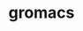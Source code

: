 ---
title: "gromacs"
layout: cache
categories: [package, develop-2024-02-11]
meta: {"versions": ["2022.6", "2023.4"], "compilers": ["gcc@=11.4.0", "gcc@=7.3.1", "gcc@=9.4.0", "oneapi@=2024.0.0"], "oss": ["amzn2", "ubuntu20.04", "ubuntu22.04"], "platforms": ["linux"], "targets": ["aarch64", "neoverse_n1", "neoverse_v1", "neoverse_v2", "ppc64le", "x86_64_v3"], "stacks": ["aws-isc", "aws-isc-aarch64", "e4s", "e4s-neoverse-v2", "e4s-neoverse_v1", "e4s-oneapi", "e4s-power", "root"], "num_specs": 16, "num_specs_by_stack": {"root": 16, "aws-isc-aarch64": 2, "aws-isc": 1, "e4s-neoverse_v1": 4, "e4s-power": 1, "e4s": 3, "e4s-neoverse-v2": 4, "e4s-oneapi": 1}}
spec_details: [{"hash": "6y556osoihwijzqu5tvtixmjwdrs2rdo", "compiler": "gcc@=7.3.1", "versions": ["2022.6"], "os": "amzn2", "platform": "linux", "target": "aarch64", "variants": ["build_system=cmake", "build_type=Release", "~cp2k", "~cuda", "~cycle_subcounters", "~double", "generator=make", "+gmxapi", "+hwloc", "~intel_provided_gcc", "~ipo", "~mdrun_only", "+mpi", "+nblib", "~nosuffix", "~opencl", "+openmp", "openmp_max_threads=none", "~relaxed_double_precision", "+shared", "~sycl"], "stacks": ["root", "aws-isc-aarch64"], "size": "-", "tarball": "https://binaries.spack.io/releases/develop-2024-02-11/build_cache/linux-amzn2-aarch64/gcc-7.3.1/gromacs-2022.6/linux-amzn2-aarch64-gcc-7.3.1-gromacs-2022.6-6y556osoihwijzqu5tvtixmjwdrs2rdo.spack"}, {"hash": "kqojmu3a3cfvbi4ql6yiarma4itrykml", "compiler": "gcc@=7.3.1", "versions": ["2022.6"], "os": "amzn2", "platform": "linux", "target": "neoverse_n1", "variants": ["build_system=cmake", "build_type=Release", "~cp2k", "~cuda", "~cycle_subcounters", "~double", "generator=make", "+gmxapi", "+hwloc", "~intel_provided_gcc", "~ipo", "~mdrun_only", "+mpi", "+nblib", "~nosuffix", "~opencl", "+openmp", "openmp_max_threads=none", "~relaxed_double_precision", "+shared", "~sycl"], "stacks": ["root", "aws-isc-aarch64"], "size": "-", "tarball": "https://binaries.spack.io/releases/develop-2024-02-11/build_cache/linux-amzn2-neoverse_n1/gcc-7.3.1/gromacs-2022.6/linux-amzn2-neoverse_n1-gcc-7.3.1-gromacs-2022.6-kqojmu3a3cfvbi4ql6yiarma4itrykml.spack"}, {"hash": "hfqc6c65djap2ctylwdtq6aizsb6btjk", "compiler": "gcc@=7.3.1", "versions": ["2022.6"], "os": "amzn2", "platform": "linux", "target": "x86_64_v3", "variants": ["build_system=cmake", "build_type=Release", "~cp2k", "~cuda", "~cycle_subcounters", "~double", "generator=make", "+gmxapi", "+hwloc", "~intel_provided_gcc", "~ipo", "~mdrun_only", "+mpi", "+nblib", "~nosuffix", "~opencl", "+openmp", "openmp_max_threads=none", "~relaxed_double_precision", "+shared", "~sycl"], "stacks": ["aws-isc", "root"], "size": "-", "tarball": "https://binaries.spack.io/releases/develop-2024-02-11/build_cache/linux-amzn2-x86_64_v3/gcc-7.3.1/gromacs-2022.6/linux-amzn2-x86_64_v3-gcc-7.3.1-gromacs-2022.6-hfqc6c65djap2ctylwdtq6aizsb6btjk.spack"}, {"hash": "ifo2cg2itwoxphxzqej33srij7u32oit", "compiler": "gcc@=11.4.0", "versions": ["2023.4"], "os": "ubuntu20.04", "platform": "linux", "target": "neoverse_v1", "variants": ["build_system=cmake", "build_type=Release", "+cp2k", "~cuda", "~cycle_subcounters", "~double", "generator=make", "+gmxapi", "+hwloc", "~intel_provided_gcc", "~ipo", "~mdrun_only", "+mpi", "+nblib", "~nosuffix", "~opencl", "+openmp", "openmp_max_threads=none", "~plumed", "~relaxed_double_precision", "~shared", "+sve", "~sycl"], "stacks": ["root", "e4s-neoverse_v1"], "size": "-", "tarball": "https://binaries.spack.io/releases/develop-2024-02-11/build_cache/linux-ubuntu20.04-neoverse_v1/gcc-11.4.0/gromacs-2023.4/linux-ubuntu20.04-neoverse_v1-gcc-11.4.0-gromacs-2023.4-ifo2cg2itwoxphxzqej33srij7u32oit.spack"}, {"hash": "enqqq7hepppmswoyidjpsiejskfqsrrx", "compiler": "gcc@=11.4.0", "versions": ["2023.4"], "os": "ubuntu20.04", "platform": "linux", "target": "neoverse_v1", "variants": ["build_system=cmake", "build_type=Release", "~cp2k", "+cuda", "cuda_arch=80", "~cufftmp", "~cycle_subcounters", "~double", "generator=make", "+gmxapi", "+hwloc", "~intel_provided_gcc", "~ipo", "~mdrun_only", "+mpi", "+nblib", "~nosuffix", "~opencl", "+openmp", "openmp_max_threads=none", "~plumed", "~relaxed_double_precision", "+shared", "+sve", "~sycl"], "stacks": ["root", "e4s-neoverse_v1"], "size": "-", "tarball": "https://binaries.spack.io/releases/develop-2024-02-11/build_cache/linux-ubuntu20.04-neoverse_v1/gcc-11.4.0/gromacs-2023.4/linux-ubuntu20.04-neoverse_v1-gcc-11.4.0-gromacs-2023.4-enqqq7hepppmswoyidjpsiejskfqsrrx.spack"}, {"hash": "5ae4sad2vjz66rlw43mh6oogsrzmqeof", "compiler": "gcc@=11.4.0", "versions": ["2023.4"], "os": "ubuntu20.04", "platform": "linux", "target": "neoverse_v1", "variants": ["build_system=cmake", "build_type=Release", "~cp2k", "+cuda", "cuda_arch=75", "~cufftmp", "~cycle_subcounters", "~double", "generator=make", "+gmxapi", "+hwloc", "~intel_provided_gcc", "~ipo", "~mdrun_only", "+mpi", "+nblib", "~nosuffix", "~opencl", "+openmp", "openmp_max_threads=none", "~plumed", "~relaxed_double_precision", "+shared", "+sve", "~sycl"], "stacks": ["root", "e4s-neoverse_v1"], "size": "-", "tarball": "https://binaries.spack.io/releases/develop-2024-02-11/build_cache/linux-ubuntu20.04-neoverse_v1/gcc-11.4.0/gromacs-2023.4/linux-ubuntu20.04-neoverse_v1-gcc-11.4.0-gromacs-2023.4-5ae4sad2vjz66rlw43mh6oogsrzmqeof.spack"}, {"hash": "preokluwjx6ywn2rsviynuc6ketkxtfz", "compiler": "gcc@=11.4.0", "versions": ["2023.4"], "os": "ubuntu20.04", "platform": "linux", "target": "neoverse_v1", "variants": ["build_system=cmake", "build_type=Release", "~cp2k", "+cuda", "cuda_arch=90", "~cufftmp", "~cycle_subcounters", "~double", "generator=make", "+gmxapi", "+hwloc", "~intel_provided_gcc", "~ipo", "~mdrun_only", "+mpi", "+nblib", "~nosuffix", "~opencl", "+openmp", "openmp_max_threads=none", "~plumed", "~relaxed_double_precision", "+shared", "+sve", "~sycl"], "stacks": ["root", "e4s-neoverse_v1"], "size": "-", "tarball": "https://binaries.spack.io/releases/develop-2024-02-11/build_cache/linux-ubuntu20.04-neoverse_v1/gcc-11.4.0/gromacs-2023.4/linux-ubuntu20.04-neoverse_v1-gcc-11.4.0-gromacs-2023.4-preokluwjx6ywn2rsviynuc6ketkxtfz.spack"}, {"hash": "ympawu2r2lmbloj3km3b6i5wis2leohe", "compiler": "gcc@=9.4.0", "versions": ["2023.4"], "os": "ubuntu20.04", "platform": "linux", "target": "ppc64le", "variants": ["build_system=cmake", "build_type=Release", "~cp2k", "+cuda", "cuda_arch=70", "~cufftmp", "~cycle_subcounters", "~double", "generator=make", "+gmxapi", "+hwloc", "~intel_provided_gcc", "~ipo", "~mdrun_only", "+mpi", "+nblib", "~nosuffix", "~opencl", "+openmp", "openmp_max_threads=none", "~plumed", "~relaxed_double_precision", "+shared", "~sycl"], "stacks": ["e4s-power", "root"], "size": "-", "tarball": "https://binaries.spack.io/releases/develop-2024-02-11/build_cache/linux-ubuntu20.04-ppc64le/gcc-9.4.0/gromacs-2023.4/linux-ubuntu20.04-ppc64le-gcc-9.4.0-gromacs-2023.4-ympawu2r2lmbloj3km3b6i5wis2leohe.spack"}, {"hash": "dis24jwlxotf4uwdx4xobxvmowixeo4x", "compiler": "gcc@=11.4.0", "versions": ["2023.4"], "os": "ubuntu20.04", "platform": "linux", "target": "x86_64_v3", "variants": ["build_system=cmake", "build_type=Release", "~cp2k", "+cuda", "cuda_arch=80", "~cufftmp", "~cycle_subcounters", "~double", "generator=make", "+gmxapi", "+hwloc", "~intel_provided_gcc", "~ipo", "~mdrun_only", "+mpi", "+nblib", "~nosuffix", "~opencl", "+openmp", "openmp_max_threads=none", "~plumed", "~relaxed_double_precision", "+shared", "~sycl"], "stacks": ["e4s", "root"], "size": "-", "tarball": "https://binaries.spack.io/releases/develop-2024-02-11/build_cache/linux-ubuntu20.04-x86_64_v3/gcc-11.4.0/gromacs-2023.4/linux-ubuntu20.04-x86_64_v3-gcc-11.4.0-gromacs-2023.4-dis24jwlxotf4uwdx4xobxvmowixeo4x.spack"}, {"hash": "2yh7an6qhx6lvnpvcn6bibq7hbpyxrux", "compiler": "gcc@=11.4.0", "versions": ["2023.4"], "os": "ubuntu20.04", "platform": "linux", "target": "x86_64_v3", "variants": ["build_system=cmake", "build_type=Release", "~cp2k", "+cuda", "cuda_arch=90", "~cufftmp", "~cycle_subcounters", "~double", "generator=make", "+gmxapi", "+hwloc", "~intel_provided_gcc", "~ipo", "~mdrun_only", "+mpi", "+nblib", "~nosuffix", "~opencl", "+openmp", "openmp_max_threads=none", "~plumed", "~relaxed_double_precision", "+shared", "~sycl"], "stacks": ["e4s", "root"], "size": "-", "tarball": "https://binaries.spack.io/releases/develop-2024-02-11/build_cache/linux-ubuntu20.04-x86_64_v3/gcc-11.4.0/gromacs-2023.4/linux-ubuntu20.04-x86_64_v3-gcc-11.4.0-gromacs-2023.4-2yh7an6qhx6lvnpvcn6bibq7hbpyxrux.spack"}, {"hash": "zwywirj7aq5p2rfk6gv4kxcs2cvhf5gq", "compiler": "gcc@=11.4.0", "versions": ["2023.4"], "os": "ubuntu20.04", "platform": "linux", "target": "x86_64_v3", "variants": ["build_system=cmake", "build_type=Release", "+cp2k", "~cuda", "~cycle_subcounters", "~double", "generator=make", "+gmxapi", "+hwloc", "~intel_provided_gcc", "~ipo", "~mdrun_only", "+mpi", "+nblib", "~nosuffix", "~opencl", "+openmp", "openmp_max_threads=none", "~plumed", "~relaxed_double_precision", "~shared", "~sycl"], "stacks": ["e4s", "root"], "size": "-", "tarball": "https://binaries.spack.io/releases/develop-2024-02-11/build_cache/linux-ubuntu20.04-x86_64_v3/gcc-11.4.0/gromacs-2023.4/linux-ubuntu20.04-x86_64_v3-gcc-11.4.0-gromacs-2023.4-zwywirj7aq5p2rfk6gv4kxcs2cvhf5gq.spack"}, {"hash": "ay5zyeku72yhezzndgbiwnoy6ramp6rb", "compiler": "gcc@=11.4.0", "versions": ["2023.4"], "os": "ubuntu22.04", "platform": "linux", "target": "neoverse_v2", "variants": ["build_system=cmake", "build_type=Release", "~cp2k", "+cuda", "cuda_arch=90", "~cufftmp", "~cycle_subcounters", "~double", "generator=make", "+gmxapi", "+hwloc", "~intel_provided_gcc", "~ipo", "~mdrun_only", "+mpi", "+nblib", "~nosuffix", "~opencl", "+openmp", "openmp_max_threads=none", "~plumed", "~relaxed_double_precision", "+shared", "~sycl"], "stacks": ["root", "e4s-neoverse-v2"], "size": "-", "tarball": "https://binaries.spack.io/releases/develop-2024-02-11/build_cache/linux-ubuntu22.04-neoverse_v2/gcc-11.4.0/gromacs-2023.4/linux-ubuntu22.04-neoverse_v2-gcc-11.4.0-gromacs-2023.4-ay5zyeku72yhezzndgbiwnoy6ramp6rb.spack"}, {"hash": "m62f4y4yjempslkehzfwv7a6jtigfbmy", "compiler": "gcc@=11.4.0", "versions": ["2023.4"], "os": "ubuntu22.04", "platform": "linux", "target": "neoverse_v2", "variants": ["build_system=cmake", "build_type=Release", "~cp2k", "+cuda", "cuda_arch=80", "~cufftmp", "~cycle_subcounters", "~double", "generator=make", "+gmxapi", "+hwloc", "~intel_provided_gcc", "~ipo", "~mdrun_only", "+mpi", "+nblib", "~nosuffix", "~opencl", "+openmp", "openmp_max_threads=none", "~plumed", "~relaxed_double_precision", "+shared", "~sycl"], "stacks": ["root", "e4s-neoverse-v2"], "size": "-", "tarball": "https://binaries.spack.io/releases/develop-2024-02-11/build_cache/linux-ubuntu22.04-neoverse_v2/gcc-11.4.0/gromacs-2023.4/linux-ubuntu22.04-neoverse_v2-gcc-11.4.0-gromacs-2023.4-m62f4y4yjempslkehzfwv7a6jtigfbmy.spack"}, {"hash": "shabr6j5zemddano5sjgc7eqftnu6zqe", "compiler": "gcc@=11.4.0", "versions": ["2023.4"], "os": "ubuntu22.04", "platform": "linux", "target": "neoverse_v2", "variants": ["build_system=cmake", "build_type=Release", "+cp2k", "~cuda", "~cycle_subcounters", "~double", "generator=make", "+gmxapi", "+hwloc", "~intel_provided_gcc", "~ipo", "~mdrun_only", "+mpi", "+nblib", "~nosuffix", "~opencl", "+openmp", "openmp_max_threads=none", "~plumed", "~relaxed_double_precision", "~shared", "~sycl"], "stacks": ["root", "e4s-neoverse-v2"], "size": "-", "tarball": "https://binaries.spack.io/releases/develop-2024-02-11/build_cache/linux-ubuntu22.04-neoverse_v2/gcc-11.4.0/gromacs-2023.4/linux-ubuntu22.04-neoverse_v2-gcc-11.4.0-gromacs-2023.4-shabr6j5zemddano5sjgc7eqftnu6zqe.spack"}, {"hash": "rcdtm2liyyb7qjxtsqqjgr63u4xdgfek", "compiler": "gcc@=11.4.0", "versions": ["2023.4"], "os": "ubuntu22.04", "platform": "linux", "target": "neoverse_v2", "variants": ["build_system=cmake", "build_type=Release", "~cp2k", "+cuda", "cuda_arch=75", "~cufftmp", "~cycle_subcounters", "~double", "generator=make", "+gmxapi", "+hwloc", "~intel_provided_gcc", "~ipo", "~mdrun_only", "+mpi", "+nblib", "~nosuffix", "~opencl", "+openmp", "openmp_max_threads=none", "~plumed", "~relaxed_double_precision", "+shared", "~sycl"], "stacks": ["root", "e4s-neoverse-v2"], "size": "-", "tarball": "https://binaries.spack.io/releases/develop-2024-02-11/build_cache/linux-ubuntu22.04-neoverse_v2/gcc-11.4.0/gromacs-2023.4/linux-ubuntu22.04-neoverse_v2-gcc-11.4.0-gromacs-2023.4-rcdtm2liyyb7qjxtsqqjgr63u4xdgfek.spack"}, {"hash": "crjxjwtdwl265jttr65xelzutt754bx5", "compiler": "oneapi@=2024.0.0", "versions": ["2023.4"], "os": "ubuntu22.04", "platform": "linux", "target": "x86_64_v3", "variants": ["build_system=cmake", "build_type=Release", "~cp2k", "~cuda", "~cycle_subcounters", "~double", "generator=make", "+gmxapi", "+hwloc", "~intel_provided_gcc", "~ipo", "~mdrun_only", "+mpi", "+nblib", "~nosuffix", "~opencl", "+openmp", "openmp_max_threads=none", "~plumed", "~relaxed_double_precision", "+shared", "~sycl"], "stacks": ["root", "e4s-oneapi"], "size": "-", "tarball": "https://binaries.spack.io/releases/develop-2024-02-11/build_cache/linux-ubuntu22.04-x86_64_v3/oneapi-2024.0.0/gromacs-2023.4/linux-ubuntu22.04-x86_64_v3-oneapi-2024.0.0-gromacs-2023.4-crjxjwtdwl265jttr65xelzutt754bx5.spack"}]
---